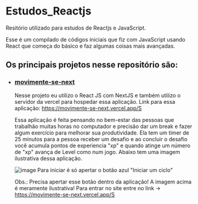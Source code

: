 # Estudos_Reactjs
 Resitório utilizado para estudos de Reactjs e JavaScript.

Esse é um compilado de códigos iniciais que fiz com JavaScript usando React que começa do básico e faz algumas coisas mais avançadas. 

## Os principais projetos nesse repositório são:

- ### [movimente-se-next](https://github.com/Lekito/Estudos_Reactjs/tree/main/nlw/aulas/movimente-se-next) 
  
   Nesse projeto eu utilizo o React JS com NextJS e também utilizo o servidor da vercel para hospedar essa aplicação.
   Link para essa aplicação: https://movimente-se-next.vercel.app/S
   
   Essa aplicação é feita pensando no bem-estar das pessoas que trabalhão muitas horas no computador e precisão dar um break e fazer algum 
   exercício para melhorar sua produtividade. Ela tem um timer de 25 minutos para a pessoa receber um desafio e ao concluir o desafio você 
   acumula pontos de experiencia "xp" e quando atinge um número de "xp" avança de Level como num jogo.
   Abaixo tem uma imagem ilustrativa dessa aplicação.
   
   ![image](https://github.com/Lekito/Estudos_Reactjs/assets/54374154/08f4fbef-7be9-4317-b309-9fde26066253)
   Para iniciar é só apertar o botão azul "Iniciar um ciclo"
   
   Obs.: Precisa apertar esse botão dentro da aplicação! A imagem acima é meramente ilustrativa!
   Para entrar no site entre no link -> https://movimente-se-next.vercel.app/S
